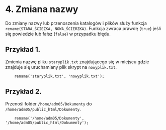 # 4. Zmiana nazwy

Do zmiany nazwy lub przenoszenia katalogów i plików służy funkcja `rename(STARA_ŚCIEŻKA, NOWA_ŚCIERZKA)`.
Funkcja zwraca prawdę (`true`) jeśli się powiedzie lub fałsz (`false`) w przypadku błędu.


## Przykład 1.
Zmienia nazwę pliku `staryplik.txt` znajdującego się w miejscu gdzie znajduje się uruchamiany plik skrypt na `nowyplik.txt`.
		
		rename('staryplik.txt', 'nowyplik.txt');


## Przykład 2.
Przenośi folder `/home/adm05/Dokumenty` do  `/home/adm05/public_html/Dokumenty`.
		
		rename('/home/adm05/Dokumenty', '/home/adm05/public_html/Dokumenty');
